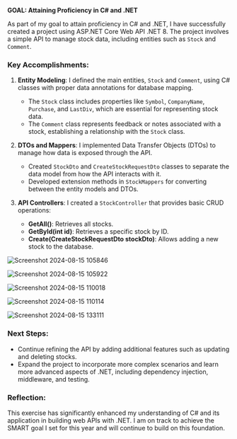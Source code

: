 **GOAL: Attaining Proficiency in C# and .NET**

As part of my goal to attain proficiency in C# and .NET, I have successfully created a project using ASP.NET Core Web API .NET 8. The project involves a simple API to manage stock data, including entities such as `Stock` and `Comment`.

### Key Accomplishments:
1. **Entity Modeling**: I defined the main entities, `Stock` and `Comment`, using C# classes with proper data annotations for database mapping.
    - The `Stock` class includes properties like `Symbol`, `CompanyName`, `Purchase`, and `LastDiv`, which are essential for representing stock data.
    - The `Comment` class represents feedback or notes associated with a stock, establishing a relationship with the `Stock` class.

2. **DTOs and Mappers**: I implemented Data Transfer Objects (DTOs) to manage how data is exposed through the API.
    - Created `StockDto` and `CreateStockRequestDto` classes to separate the data model from how the API interacts with it.
    - Developed extension methods in `StockMappers` for converting between the entity models and DTOs.

3. **API Controllers**: I created a `StockController` that provides basic CRUD operations:
    - **GetAll()**: Retrieves all stocks.
    - **GetById(int id)**: Retrieves a specific stock by ID.
    - **Create(CreateStockRequestDto stockDto)**: Allows adding a new stock to the database.

  
![Screenshot 2024-08-15 105846](https://github.com/user-attachments/assets/1eca0737-7214-499d-8bac-09cae722c122)

![Screenshot 2024-08-15 105922](https://github.com/user-attachments/assets/4caefdfd-47d0-4ddb-9a24-6ab11b2bc0f0)

![Screenshot 2024-08-15 110018](https://github.com/user-attachments/assets/b34de15a-2941-4015-bb8d-e56ca51aa811)


![Screenshot 2024-08-15 110114](https://github.com/user-attachments/assets/e05ac635-424f-40cb-9997-21aad8c067af)

![Screenshot 2024-08-15 133111](https://github.com/user-attachments/assets/9bd50653-0745-48a6-ba61-b594b64b64f3)

### Next Steps:
- Continue refining the API by adding additional features such as updating and deleting stocks.
- Expand the project to incorporate more complex scenarios and learn more advanced aspects of .NET, including dependency injection, middleware, and testing.

### Reflection:
This exercise has significantly enhanced my understanding of C# and its application in building web APIs with .NET. I am on track to achieve the SMART goal I set for this year and will continue to build on this foundation.
